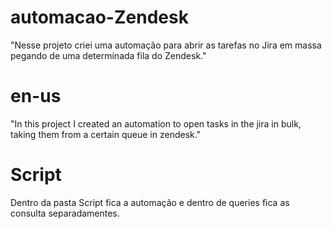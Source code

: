 # automacao-Zendesk
"Nesse projeto criei uma automação para abrir as tarefas no Jira em massa pegando de uma determinada fila do Zendesk."

# en-us
"In this project I created an automation to open tasks in the jira in bulk, taking them from a certain queue in zendesk."

# Script
Dentro da pasta Script fica a automação e dentro de queries fica as consulta separadamentes.
